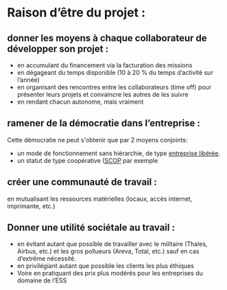 # Raison d’être du projet :
 
## donner les moyens à chaque collaborateur de développer son projet : 
* en accumulant du financement via la facturation des missions
* en dégageant du temps disponible (10 à 20 % du temps d’activité sur l’année)
* en organisant des rencontres entre les collaborateurs (time off) pour présenter leurs projets et convaincre les autres de les suivre
* en rendant chacun autonome, mais vraiment

## ramener de la démocratie dans l’entreprise :
Cette démocratie ne peut s'obtenir que par 2 moyens conjoints: 
* un mode de fonctionnement sans hiérarchie, de type [entreprise libérée](https://fr.wikipedia.org/wiki/Entreprise_lib%C3%A9r%C3%A9e).
* un statut de type coopérative ([SCOP](https://fr.wikipedia.org/wiki/Soci%C3%A9t%C3%A9_coop%C3%A9rative_et_participative) par exemple

## créer une communauté de travail :
en mutualisant les ressources matérielles (locaux, accès internet, imprimante, etc.)

## Donner une utilité sociétale au travail :
* en évitant autant que possible de travailler avec  le militaire (Thales, Airbus, etc.) et les gros pollueurs (Areva, Total, etc.) sauf en cas d’extrême nécessité.
* en privilégiant autant que possible les clients les plus éthiques
* Voire en pratiquant des prix plus modérés pour les entreprises du domaine de l’ESS
